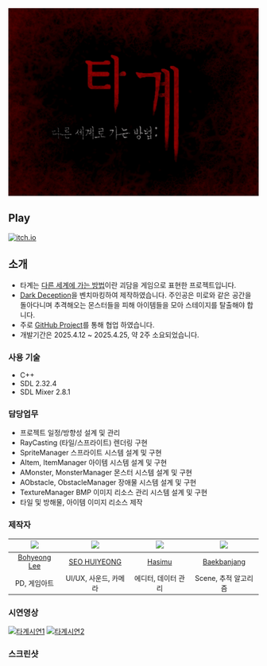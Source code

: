 <img src="https://github.com/leebo155/RunBetterRun/blob/main/screenshots/main.png">

## Play
<a href="https://kofeeel.itch.io/transmundus">
  <img src="https://static.itch.io/images/logo-white-new.svg" alt="itch.io" width="100"/>
</a>

## 소개
* 타계는 [다른 세계에 가는 방법](https://namu.wiki/w/%EB%8B%A4%EB%A5%B8%20%EC%84%B8%EA%B3%84%EC%97%90%20%EA%B0%80%EB%8A%94%20%EB%B0%A9%EB%B2%95#toc)이란 괴담을 게임으로 표현한 프로젝트입니다.
* [Dark Deception](https://store.steampowered.com/app/332950/Dark_Deception/)을 벤치마킹하여 제작하였습니다. 주인공은 미로와 같은 공간을 돌아다니며 추격해오는 몬스터들을 피해 아이템들을 모아 스테이지를 탈출해야 합니다.
* 주로 [GitHub Project](https://github.com/orgs/PotenUpRunBetterRun/projects/1/views/2)를 통해 협업 하였습니다.
* 개발기간은 2025.4.12 ~ 2025.4.25, 약 2주 소요되었습니다.
  
### 사용 기술
* C++
* SDL 2.32.4
* SDL Mixer 2.8.1

### 담당업무
* 프로젝트 일정/방향성 설계 및 관리
* RayCasting (타일/스프라이트) 렌더링 구현
* SpriteManager 스프라이트 시스템 설계 및 구현
* AItem, ItemManager 아이템 시스템 설계 및 구현
* AMonster, MonsterManager 몬스터 시스템 설계 및 구현
* AObstacle, ObstacleManager 장애물 시스템 설계 및 구현
* TextureManager BMP 이미지 리소스 관리 시스템 설계 및 구현
* 타일 및 방해물, 아이템 이미지 리소스 제작

### 제작자
|<img src="https://github.com/leebo155.png" width=240>|<img src="https://github.com/shng6815.png" width="240">|<img src="https://github.com/kofeeel.png" width=240>|<img src="https://github.com/Baekbanjang.png" width=240>|
|:--:|:--:|:--:|:--:|
|[Bohyeong Lee](https://github.com/leebo155)|[SEO HUIYEONG](https://github.com/shng6815)|[Hasimu](https://github.com/kofeeel)|[Baekbanjang](https://github.com/Baekbanjang)|
|PD, 게임아트|UI/UX, 사운드, 카메라|에디터, 데이터 관리|Scene, 추적 알고리즘|

### 시연영상
[![타계시연1](http://img.youtube.com/vi/owF7KMpwQAQ/0.jpg)](https://youtu.be/owF7KMpwQAQ?t=0s)  [![타계시연2](http://img.youtube.com/vi/YLMpeg3B13g/0.jpg)](https://youtu.be/YLMpeg3B13g?t=0s)

### 스크린샷
